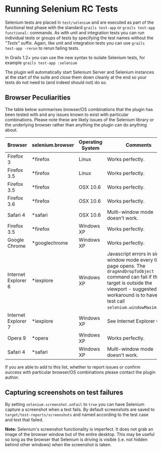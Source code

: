 # Running Selenium RC Tests
Selenium tests are placed in `test/selenium` and are executed as part of the functional test phase with the standard `grails test-app` or `grails test-app functional:` commands. As with unit and integration tests you can run individual tests or groups of tests by specifying the test names without the _"Tests"_ suffix. Again, like unit and integration tests you can use `grails test-app -rerun` to rerun failing tests.

In Grails 1.2+ you can use the new syntax to isolate Selenium tests, for example `grails test-app :selenium`

The plugin will automatically start Selenium Server and Selenium instances at the start of the suite and close them down cleanly at the end so your tests do not need to (and indeed should not) do so.

## Browser Peculiarities
The table below summarises browser/OS combinations that the plugin has been tested with and any issues known to exist with particular combinations. Please note these are likely issues of the Selenium library or the underlying browser rather than anything the plugin can do anything about.

<table>
	<thead>
		<tr><th>Browser</th><th>selenium.browser</th><th>Operating System</th><th>Comments</th></tr>
	</thead>
	<tbody>
		<tr><td>Firefox 3</td><td>*firefox</td><td>Linux</td><td>Works perfectly.</td></th>
		<tr><td>Firefox 3.5</td><td>*firefox</td><td>Linux</td><td>Works perfectly.</td></th>
		<tr><td>Firefox 3.5</td><td>*firefox</td><td>OSX 10.6</td><td>Works perfectly.</td></th>
		<tr><td>Firefox 3.6</td><td>*firefox</td><td>OSX 10.6</td><td>Works perfectly.</td></th>
		<tr><td>Safari 4</td><td>*safari</td><td>OSX 10.6</td><td>Multi-window mode doesn't work.</td></th>
		<tr><td>Firefox 3.5</td><td>*firefox</td><td>Windows XP</td><td>Works perfectly.</td></th>
		<tr><td>Google Chrome</td><td>*googlechrome</td><td>Windows XP</td><td>Works perfectly.</td></th>
		<tr><td>Internet Explorer 6</td><td>*iexplore</td><td>Windows XP</td><td>Javascript errors in single window mode every time a page opens. The <code>dragAndDropToObject</code> command can fail if the target is outside the viewport - suggested workaround is to have your test call <code>selenium.windowMaximize()</code>.</td></th>
		<tr><td>Internet Explorer 7</td><td>*iexplore</td><td>Windows XP</td><td>See Internet Explorer 6.</td></th>
		<tr><td>Opera 9</td><td>*opera</td><td>Windows XP</td><td>Works perfectly.</td></th>
		<tr><td>Safari 4</td><td>*safari</td><td>Windows XP</td><td>Multi-window mode doesn't work.</td></th>
	</tbody>
</table>

If you are able to add to this list, whether to report issues or confirm success with particular browser/OS combinations please contact the plugin author.

## Capturing screenshots on test failures
By setting `selenium.screenshot.onFail` to `true` you can have Selenium capture a screenshot when a test fails. By default screenshots are saved to `target/test-reports/screenshots` and named according to the test case and test that failed.

**Note:** Selenium's screenshot functionality is imperfect. It does not grab an image of the browser window but of the entire desktop. This may be useful so long as the browser that Selenium is driving is visible (i.e. not hidden behind other windows) when the screenshot is taken.